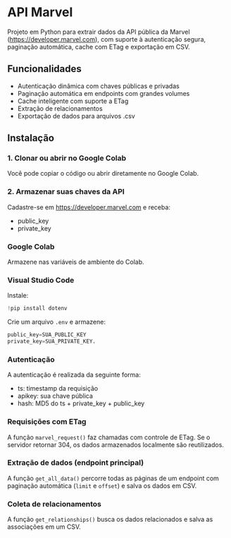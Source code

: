 # API Marvel

Projeto em Python para extrair dados da API pública da Marvel (https://developer.marvel.com), com suporte à autenticação segura, paginação automática, cache com ETag e exportação em CSV.

## Funcionalidades

- Autenticação dinâmica com chaves públicas e privadas
- Paginação automática em endpoints com grandes volumes
- Cache inteligente com suporte a ETag
- Extração de relacionamentos
- Exportação de dados para arquivos .csv

## Instalação

### 1. Clonar ou abrir no Google Colab

Você pode copiar o código ou abrir diretamente no Google Colab.

### 2. Armazenar suas chaves da API

Cadastre-se em https://developer.marvel.com e receba:

- public_key
- private_key

### Google Colab
Armazene nas variáveis de ambiente do Colab.

### Visual Studio Code
Instale:
```python
!pip install dotenv
```
Crie um arquivo `.env` e armazene:

```python
public_key=SUA_PUBLIC_KEY
private_key=SUA_PRIVATE_KEY.
```

### Autenticação

A autenticação é realizada da seguinte forma:

- ts: timestamp da requisição
- apikey: sua chave pública
- hash: MD5 do ts + private_key + public_key

### Requisições com ETag

A função `marvel_request()` faz chamadas com controle de ETag. Se o servidor retornar 304, os dados armazenados localmente são reutilizados.

### Extração de dados (endpoint principal)

A função `get_all_data()` percorre todas as páginas de um endpoint com paginação automática (`limit` e `offset`) e salva os dados em CSV.

### Coleta de relacionamentos

A função `get_relationships()` busca os dados relacionados e salva as associações em um CSV.
